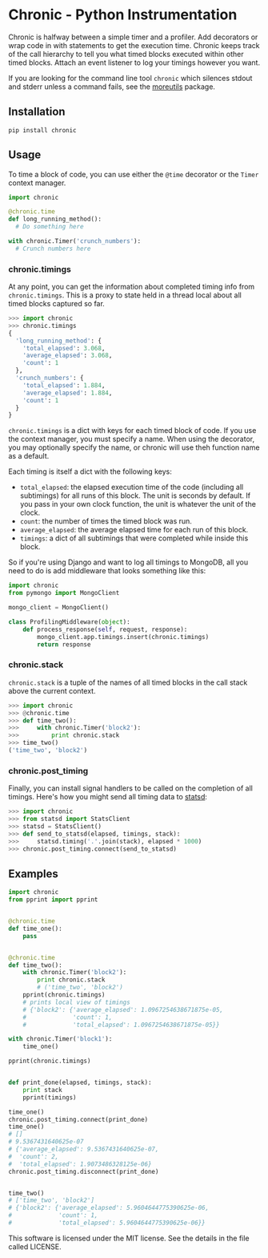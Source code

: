 Chronic - Python Instrumentation
================================

Chronic is halfway between a simple timer and a profiler.  Add decorators or wrap code in with statements to get the execution time.  Chronic keeps track of the call hierarchy to tell you what timed blocks executed within other timed blocks.  Attach an event listener to log your timings however you want.

If you are looking for the command line tool ``chronic`` which silences stdout and stderr unless a command fails, see the [moreutils](https://joeyh.name/code/moreutils/) package.

## Installation

```
pip install chronic
```

## Usage

To time a block of code, you can use either the `@time` decorator or the `Timer` context manager.

```python
import chronic

@chronic.time
def long_running_method():
  # Do something here

with chronic.Timer('crunch_numbers'):
  # Crunch numbers here
```

### chronic.timings
At any point, you can get the information about completed timing info from `chronic.timings`.  This is a proxy to state held in a thread local about all timed blocks captured so far.

```python
>>> import chronic
>>> chronic.timings
{
  'long_running_method': {
    'total_elapsed': 3.068,
    'average_elapsed': 3.068,
    'count': 1
  },
  'crunch_numbers': {
    'total_elapsed': 1.884,
    'average_elapsed': 1.884,
    'count': 1
  }
}
```

`chronic.timings` is a dict with keys for each timed block of code.  If you use the context manager, you must specify a name.  When using the decorator, you may optionally specify the name, or chronic will use theh function name as a default.

Each timing is itself a dict with the following keys:

* `total_elapsed`: the elapsed execution time of the code (including all
  subtimings) for all runs of this block.  The unit is seconds by default.
  If you pass in your own clock function, the unit is whatever the unit of
  the clock.
* `count`: the number of times the timed block was run.
* `average_elapsed`: the average elapsed time for each run of this block.
* `timings`: a dict of all subtimings that were completed while inside this
  block.

So if you're using Django and want to log all timings to MongoDB, all you need to do is add middleware that looks something like this:
```python
import chronic
from pymongo import MongoClient

mongo_client = MongoClient()

class ProfilingMiddleware(object):
    def process_response(self, request, response):
        mongo_client.app.timings.insert(chronic.timings)
        return response
```

### chronic.stack
`chronic.stack` is a tuple of the names of all timed blocks in the call stack above the current context.

```python
>>> import chronic
>>> @chronic.time
>>> def time_two():
>>>     with chronic.Timer('block2'):
>>>         print chronic.stack
>>> time_two()
('time_two', 'block2')
```

### chronic.post_timing
Finally, you can install signal handlers to be called on the completion of all timings.
Here's how you might send all timing data to [statsd](https://github.com/etsy/statsd/):

```python
>>> import chronic
>>> from statsd import StatsClient
>>> statsd = StatsClient()
>>> def send_to_statsd(elapsed, timings, stack):
>>>     statsd.timing('.'.join(stack), elapsed * 1000)
>>> chronic.post_timing.connect(send_to_statsd)
```

## Examples

```python
import chronic
from pprint import pprint


@chronic.time
def time_one():
    pass


@chronic.time
def time_two():
    with chronic.Timer('block2'):
        print chronic.stack
        # ('time_two', 'block2')
    pprint(chronic.timings)
    # prints local view of timings
    # {'block2': {'average_elapsed': 1.0967254638671875e-05,
    #             'count': 1,
    #             'total_elapsed': 1.0967254638671875e-05}}

with chronic.Timer('block1'):
    time_one()

pprint(chronic.timings)


def print_done(elapsed, timings, stack):
    print stack
    pprint(timings)

time_one()
chronic.post_timing.connect(print_done)
time_one()
# []
# 9.5367431640625e-07
# {'average_elapsed': 9.5367431640625e-07,
#  'count': 2,
#  'total_elapsed': 1.9073486328125e-06}
chronic.post_timing.disconnect(print_done)


time_two()
# ['time_two', 'block2']
# {'block2': {'average_elapsed': 5.9604644775390625e-06,
#             'count': 1,
#             'total_elapsed': 5.9604644775390625e-06}}
```


This software is licensed under the MIT license. See the details in the file called LICENSE.
